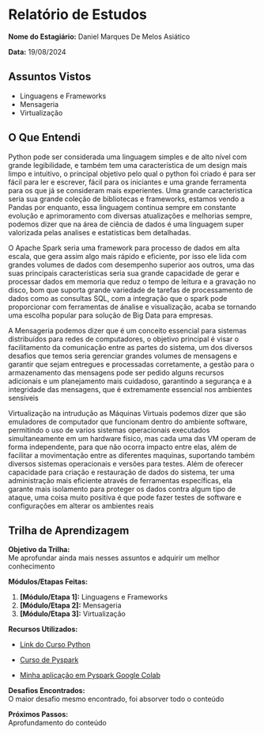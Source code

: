 # Relatório de Estudos

**Nome do Estagiário:** Daniel Marques De Melos Asiático

**Data:** 19/08/2024

## Assuntos Vistos

- Linguagens e Frameworks
- Mensageria
- Virtualização

## O Que Entendi

Python pode ser considerada uma linguagem simples e de alto nível com grande legibilidade, e também tem uma característica de um design mais limpo e intuitivo, o principal objetivo pelo qual o python foi criado é para ser fácil para ler e escrever, fácil para os iniciantes e uma grande ferramenta para os que já se consideram mais experientes. Uma grande caracteristica seria sua grande coleção de bibliotecas e frameworks, estamos vendo a Pandas por enquanto, essa linguagem continua sempre em constante evolução e aprimoramento com diversas atualizações e melhorias sempre, podemos dizer que na área de ciência de dados é uma linguagem super valorizada pelas analises e estatísticas bem detalhadas.

O Apache Spark seria uma framework para processo de dados em alta escala, que gera assim algo mais rápido e eficiente, por isso ele lida com grandes volumes de dados com desempenho superior aos outros, uma das suas principais características seria sua grande capacidade de gerar e processar dados em memoria que reduz o tempo de leitura e a gravação no disco, bom que suporta grande variedade de tarefas de processamento de dados como as consultas SQL, com a integração que o spark pode proporcionar com ferramentas de ánalise e visualização, acaba se tornando uma escolha popular para solução de Big Data para empresas.

A Mensageria podemos dizer que é um conceito essencial para sistemas distribuídos para redes de computadores, o objetivo principal é visar o facilitamento da comunicação entre as partes do sistema, um dos diversos desafios que temos seria gerenciar grandes volumes de mensagens e garantir que sejam entregues e processadas corretamente, a gestão para o armazenamento das mensagens pode ser pedido alguns recursos adicionais e um planejamento mais cuidadoso, garantindo a segurança e a integridade das mensagens, que é extremamente essencial nos ambientes sensiveis 

Virtualização na intrudução as Máquinas Virtuais podemos dizer que são emuladores de computador que funcionam dentro do ambiente software, permitindo o uso de varios sistemas operacionais executados simultaneamente em um hardware físico, mas cada uma das VM operam de forma independente, para que não ocorra impacto entre elas, além de facilitar a movimentação entre as diferentes maquinas, suportando também diversos sistemas operacionais e versões para testes. Além de oferecer capacidade para criação e restauração de dados do sistema, ter uma administração mais eficiente através de ferramentas específicas, ela garante mais isolamento para proteger os dados contra algum tipo de ataque, uma coisa muito positiva é que pode fazer testes de software e configurações em alterar os ambientes reais 

## Trilha de Aprendizagem

**Objetivo da Trilha:**  
Me aprofundar ainda mais nesses assuntos e adquirir um melhor conhecimento 

**Módulos/Etapas Feitas:**  
1.  **[Módulo/Etapa 1]:** Linguagens e Frameworks
2.  **[Módulo/Etapa 2]:** Mensageria
3.  **[Módulo/Etapa 3]:** Virtualização

**Recursos Utilizados:**  
- [Link do Curso Python](https://www.youtube.com/watch?v=rfscVS0vtbw)
 
- [Curso de Pyspark](https://www.youtube.com/watch?v=_C8kWso4ne4)

- [Minha aplicação em Pyspark Google Colab](https://colab.research.google.com/drive/1k3-hr57HdOI_9nLHLEB8a7syvZ8yJetA#scrollTo=AFBaavGeTKvS&uniqifier=1)

**Desafios Encontrados:**  
O maior desafio mesmo encontrado, foi absorver todo o conteúdo 

**Próximos Passos:**  
Aprofundamento do conteúdo 